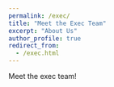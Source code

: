 ```yaml
---
permalink: /exec/
title: "Meet the Exec Team"
excerpt: "About Us"
author_profile: true
redirect_from: 
  - /exec.html
---
```


Meet the exec team!
